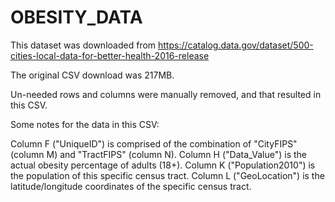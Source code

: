 # OBESITY_DATA

This dataset was downloaded from
https://catalog.data.gov/dataset/500-cities-local-data-for-better-health-2016-release

The original CSV download was 217MB.

Un-needed rows and columns were manually removed, and that resulted in this CSV.

Some notes for the data in this CSV:

Column F ("UniqueID") is comprised of the combination of "CityFIPS" (column M) and "TractFIPS" (column N).
Column H ("Data_Value") is the actual obesity percentage of adults (18+).
Column K ("Population2010") is the population of this specific census tract.
Column L ("GeoLocation") is the latitude/longitude coordinates of the specific census tract.

